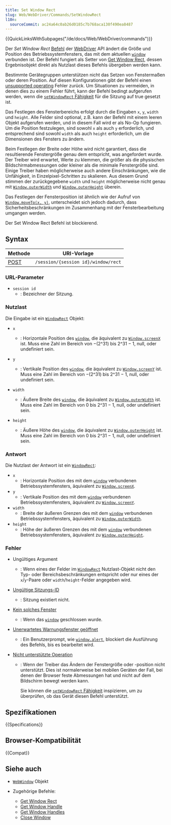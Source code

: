 ```yaml
---
title: Set Window Rect
slug: Web/WebDriver/Commands/SetWindowRect
l10n:
  sourceCommit: ac24a64c0ab26d0185c7b768aca130f490ea8487
---
```


{{QuickLinksWithSubpages("/de/docs/Web/WebDriver/commands")}}

Der _Set Window Rect_ [Befehl](/de/docs/Web/WebDriver/Commands) der [WebDriver](/de/docs/Web/WebDriver) API ändert die Größe und Position des Betriebssystemfensters, das mit dem aktuellen [`window`](/de/docs/Web/API/Window) verbunden ist. Der Befehl fungiert als Setter von [Get Window Rect](/de/docs/Web/WebDriver/Commands/GetWindowRect), dessen Ergebnisobjekt direkt als Nutzlast dieses Befehls übergeben werden kann.

Bestimmte Gerätegruppen unterstützen nicht das Setzen von Fenstermaßen oder deren Position. Auf diesen Konfigurationen gibt der Befehl einen [unsupported operating](/de/docs/Web/WebDriver/Errors/UnsupportedOperation) Fehler zurück. Um Situationen zu vermeiden, in denen dies zu einem Fehler führt, kann der Befehl bedingt aufgerufen werden, wenn die [`setWindowRect` Fähigkeit](/de/docs/Web/WebDriver/Capabilities/setWindowRect) für die Sitzung auf true gesetzt ist.

Das Festlegen des Fensterbereichs erfolgt durch die Eingaben `x`, `y`, `width` und `height`. Alle Felder sind optional, z.B. kann der Befehl mit einem leeren Objekt aufgerufen werden, und in diesem Fall wird er als No-Op fungieren. Um die Position festzulegen, sind sowohl `x` als auch `y` erforderlich, und entsprechend sind sowohl `width` als auch `height` erforderlich, um die Dimensionen des Fensters zu ändern.

Beim Festlegen der Breite oder Höhe wird nicht garantiert, dass die resultierende Fenstergröße genau dem entspricht, was angefordert wurde. Der Treiber wird erwartet, Werte zu klemmen, die größer als die physischen Bildschirmabmessungen oder kleiner als die minimale Fenstergröße sind. Einige Treiber haben möglicherweise auch andere Einschränkungen, wie die Unfähigkeit, in Einzelpixel-Schritten zu skalieren. Aus diesem Grund stimmen der zurückgegebene `width` und `height` möglicherweise nicht genau mit [`Window.outerWidth`](/de/docs/Web/API/Window/outerWidth) und [`Window.outerHeight`](/de/docs/Web/API/Window/outerHeight) überein.

Das Festlegen der Fensterposition ist ähnlich wie der Aufruf von [`Window.moveTo(x, y)`](/de/docs/Web/API/Window/moveTo), unterscheidet sich jedoch dadurch, dass Sicherheitsbeschränkungen im Zusammenhang mit der Fensterbearbeitung umgangen werden.

Der Set Window Rect Befehl ist blockierend.

## Syntax

| Methode                                   | URI-Vorlage                         |
| ----------------------------------------- | ----------------------------------- |
| [POST](/de/docs/Web/HTTP/Methods/POST) | `/session/{session id}/window/rect` |

### URL-Parameter

- `session id`
  - : Bezeichner der Sitzung.

### Nutzlast

Die Eingabe ist ein [`WindowRect`](/de/docs/Web/WebDriver/WindowRect) Objekt:

- `x`

  - : Horizontale Position des [`window`](/de/docs/Web/API/Window), die äquivalent zu [`Window.screenX`](/de/docs/Web/API/Window/screenX) ist. Muss eine Zahl im Bereich von −(2^31) bis 2^31 − 1, null, oder undefiniert sein.

- `y`
  - : Vertikale Position des [`window`](/de/docs/Web/API/Window), die äquivalent zu [`Window.screenY`](/de/docs/Web/API/Window/screenY) ist. Muss eine Zahl im Bereich von −(2^31) bis 2^31 − 1, null, oder undefiniert sein.
- `width`
  - : Äußere Breite des [`window`](/de/docs/Web/API/Window), die äquivalent zu [`Window.outerWidth`](/de/docs/Web/API/Window/outerWidth) ist. Muss eine Zahl im Bereich von 0 bis 2^31 − 1, null, oder undefiniert sein.
- `height`
  - : Äußere Höhe des [`window`](/de/docs/Web/API/Window), die äquivalent zu [`Window.outerHeight`](/de/docs/Web/API/Window/outerHeight) ist. Muss eine Zahl im Bereich von 0 bis 2^31 − 1, null, oder undefiniert sein.

### Antwort

Die Nutzlast der Antwort ist ein [`WindowRect`](/de/docs/Web/WebDriver/WebWindow):

- `x`
  - : Horizontale Position des mit dem [`window`](/de/docs/Web/API/Window) verbundenen Betriebssystemfensters, äquivalent zu [`Window.screenX`](/de/docs/Web/API/Window/screenX).
- `y`
  - : Vertikale Position des mit dem [`window`](/de/docs/Web/API/Window) verbundenen Betriebssystemfensters, äquivalent zu [`Window.screenY`](/de/docs/Web/API/Window/screenY).
- `width`
  - : Breite der äußeren Grenzen des mit dem [`window`](/de/docs/Web/API/Window) verbundenen Betriebssystemfensters, äquivalent zu [`Window.outerWidth`](/de/docs/Web/API/Window/outerWidth).
- `height`
  - : Höhe der äußeren Grenzen des mit dem [`window`](/de/docs/Web/API/Window) verbundenen Betriebssystemfensters, äquivalent zu [`Window.outerHeight`](/de/docs/Web/API/Window/outerHeight).

### Fehler

- Ungültiges Argument
  - : Wenn eines der Felder im [`WindowRect`](/de/docs/Web/WebDriver/WindowRect) Nutzlast-Objekt nicht den Typ- oder Bereichsbeschränkungen entspricht oder nur eines der `x`/`y`-Paare oder `width`/`height`-Felder angegeben wird.
- [Ungültige Sitzungs-ID](/de/docs/Web/WebDriver/Errors/InvalidSessionID)
  - : Sitzung existiert nicht.
- [Kein solches Fenster](/de/docs/Web/WebDriver/Errors/NoSuchWindow)
  - : Wenn das [`window`](/de/docs/Web/API/Window) geschlossen wurde.
- [Unerwartetes Warnungsfenster geöffnet](/de/docs/Web/WebDriver/Errors/UnexpectedAlertOpen)
  - : Ein Benutzerprompt, wie [`window.alert`](/de/docs/Web/API/Window/alert), blockiert die Ausführung des Befehls, bis es bearbeitet wird.
- [Nicht unterstützte Operation](/de/docs/Web/WebDriver/Errors/UnsupportedOperation)

  - : Wenn der Treiber das Ändern der Fenstergröße oder -position nicht unterstützt. Dies ist normalerweise bei mobilen Geräten der Fall, bei denen der Browser feste Abmessungen hat und nicht auf dem Bildschirm bewegt werden kann.

    Sie können die [`setWindowRect` Fähigkeit](/de/docs/Web/WebDriver/Capabilities/setWindowRect) inspizieren, um zu überprüfen, ob das Gerät diesen Befehl unterstützt.

## Spezifikationen

{{Specifications}}

## Browser-Kompatibilität

{{Compat}}

## Siehe auch

- [`WebWindow`](/de/docs/Web/WebDriver/WebWindow) Objekt
- Zugehörige Befehle:

  - [Get Window Rect](/de/docs/Web/WebDriver/Commands/GetWindowRect)
  - [Get Window Handle](/de/docs/Web/WebDriver/Commands/GetWindowHandle)
  - [Get Window Handles](/de/docs/Web/WebDriver/Commands/GetWindowHandles)
  - [Close Window](/de/docs/Web/WebDriver/Commands/CloseWindow)
